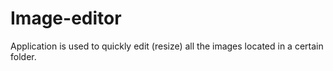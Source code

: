 # Image-editor
Application is used to quickly edit (resize) all the images located in a certain folder. 
